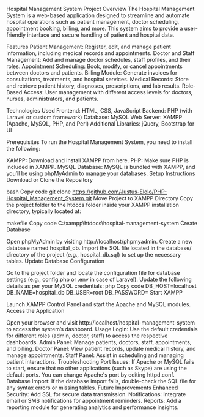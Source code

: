 Hospital Management System
Project Overview
The Hospital Management System is a web-based application designed to streamline and automate hospital operations such as patient management, doctor scheduling, appointment booking, billing, and more. This system aims to provide a user-friendly interface and secure handling of patient and hospital data.

Features
Patient Management: Register, edit, and manage patient information, including medical records and appointments.
Doctor and Staff Management: Add and manage doctor schedules, staff profiles, and their roles.
Appointment Scheduling: Book, modify, or cancel appointments between doctors and patients.
Billing Module: Generate invoices for consultations, treatments, and hospital services.
Medical Records: Store and retrieve patient history, diagnoses, prescriptions, and lab results.
Role-Based Access: User management with different access levels for doctors, nurses, administrators, and patients.

Technologies Used
Frontend: HTML, CSS, JavaScript
Backend: PHP (with Laravel or custom framework)
Database: MySQL
Web Server: XAMPP (Apache, MySQL, PHP, and Perl)
Additional Libraries: jQuery, Bootstrap for UI

Prerequisites
To run the Hospital Management System, you need to install the following:

XAMPP: Download and install XAMPP from here.
PHP: Make sure PHP is included in XAMPP.
MySQL Database: MySQL is bundled with XAMPP, and you’ll be using phpMyAdmin to manage your databases.
Setup Instructions
Download or Clone the Repository

bash
Copy code
git clone https://github.com/Justus-Elolo/PHP-Hospital_Management_System.git
Move Project to XAMPP Directory Copy the project folder to the htdocs folder inside your XAMPP installation directory, typically located at:

makefile
Copy code
C:\xampp\htdocs\hospital-management-system
Create Database

Open phpMyAdmin by visiting http://localhost/phpmyadmin.
Create a new database named hospital_db.
Import the SQL file located in the database/ directory of the project (e.g., hospital_db.sql) to set up the necessary tables.
Update Database Configuration

Go to the project folder and locate the configuration file for database settings (e.g., config.php or .env in case of Laravel).
Update the following details as per your MySQL credentials:
php
Copy code
DB_HOST=localhost
DB_NAME=hospital_db
DB_USER=root
DB_PASSWORD=
Start XAMPP

Launch XAMPP Control Panel and start the Apache and MySQL modules.
Access the Application

Open your browser and visit http://localhost/hospital-management-system to access the system’s dashboard.
Usage
Login: Use the default credentials for different roles (admin, doctor, staff) to access the respective dashboards.
Admin Panel: Manage patients, doctors, staff, appointments, and billing.
Doctor Panel: View patient records, update medical history, and manage appointments.
Staff Panel: Assist in scheduling and managing patient interactions.
Troubleshooting
Port Issues: If Apache or MySQL fails to start, ensure that no other applications (such as Skype) are using the default ports. You can change Apache's port by editing httpd.conf.
Database Import: If the database import fails, double-check the SQL file for any syntax errors or missing tables.
Future Improvements
Enhanced Security: Add SSL for secure data transmission.
Notifications: Integrate email or SMS notifications for appointment reminders.
Reports: Add a reporting module for generating analytics and performance insights.



